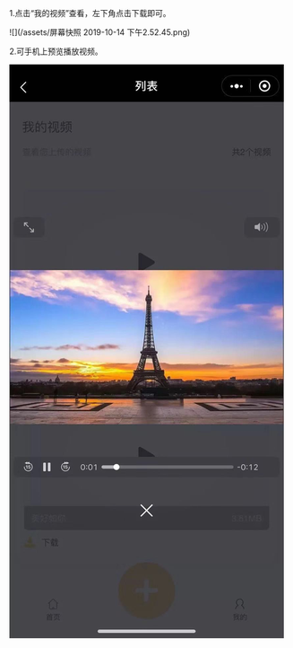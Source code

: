 1.点击“我的视频”查看，左下角点击下载即可。

![](/assets/屏幕快照 2019-10-14 下午2.52.45.png)



2.可手机上预览播放视频。

![](/assets/WechatIMG4273.jpeg)

